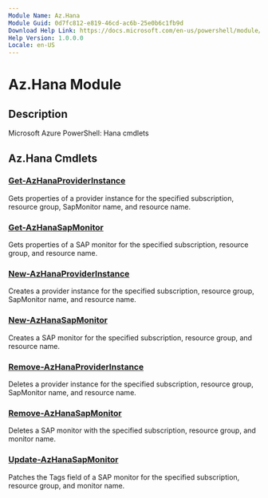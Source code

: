 ```yaml
---
Module Name: Az.Hana
Module Guid: 0d7fc812-e819-46cd-ac6b-25e0b6c1fb9d
Download Help Link: https://docs.microsoft.com/en-us/powershell/module/az.hana
Help Version: 1.0.0.0
Locale: en-US
---
```


# Az.Hana Module
## Description
Microsoft Azure PowerShell: Hana cmdlets

## Az.Hana Cmdlets
### [Get-AzHanaProviderInstance](Get-AzHanaProviderInstance.md)
Gets properties of a provider instance for the specified subscription, resource group, SapMonitor name, and resource name.

### [Get-AzHanaSapMonitor](Get-AzHanaSapMonitor.md)
Gets properties of a SAP monitor for the specified subscription, resource group, and resource name.

### [New-AzHanaProviderInstance](New-AzHanaProviderInstance.md)
Creates a provider instance for the specified subscription, resource group, SapMonitor name, and resource name.

### [New-AzHanaSapMonitor](New-AzHanaSapMonitor.md)
Creates a SAP monitor for the specified subscription, resource group, and resource name.

### [Remove-AzHanaProviderInstance](Remove-AzHanaProviderInstance.md)
Deletes a provider instance for the specified subscription, resource group, SapMonitor name, and resource name.

### [Remove-AzHanaSapMonitor](Remove-AzHanaSapMonitor.md)
Deletes a SAP monitor with the specified subscription, resource group, and monitor name.

### [Update-AzHanaSapMonitor](Update-AzHanaSapMonitor.md)
Patches the Tags field of a SAP monitor for the specified subscription, resource group, and monitor name.

